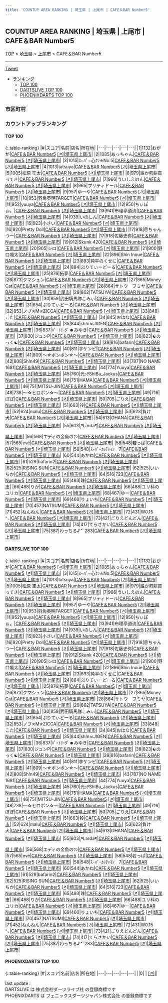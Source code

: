 ```yaml
---
title: 'COUNTUP AREA RANKING | 埼玉県 | 上尾市 | CAFE＆BAR Number5'
---
```

## COUNTUP AREA RANKING | 埼玉県 | 上尾市 | CAFE＆BAR Number5

[TOP](/darts/rank/) > [埼玉県](/darts/rank/埼玉県/) > [上尾市](/darts/rank/埼玉県/上尾市/) > CAFE＆BAR Number5

___

<a href="https://twitter.com/share?ref_src=twsrc%5Etfw" data-text="COUNTUP AREA RANKING | 埼玉県上尾市CAFE＆BAR Number5" class="twitter-share-button" data-hashtags="DARTSLIVE,PHOENIXDARTS,darts,ダーツ" data-show-count="false">Tweet</a>

* [ランキング](#カウントアップランキング)
    * [TOP 100](#top-100)
    * [DARTSLIVE TOP 100](#dartslive-top-100)
    * [PHOENIXDARTS TOP 100](#phoenixdarts-top-100)

### 市区町村

<ul>

</ul>

### カウントアップランキング

#### TOP 100



{:.table-ranking}
|#|スコア|名前|店名|所在地|
|---|---|---|---|---|
|1|1132|<span class="rank-name-dl">おがが</span>|<a href="/darts/rank/shops/0376d5a0e88baa7fb21333aee1bd51e4.html">CAFE＆BAR Number5</a> <a href="https://search.dartslive.com/jp/shop/0376d5a0e88baa7fb21333aee1bd51e4">[↗]</a>|<a href="/darts/rank/埼玉県/上尾市">埼玉県上尾市</a>|
|2|1085|<span class="rank-name-dl">あっちゃん</span>|<a href="/darts/rank/shops/0376d5a0e88baa7fb21333aee1bd51e4.html">CAFE＆BAR Number5</a> <a href="https://search.dartslive.com/jp/shop/0376d5a0e88baa7fb21333aee1bd51e4">[↗]</a>|<a href="/darts/rank/埼玉県/上尾市">埼玉県上尾市</a>|
|3|1015|<span class="rank-name-dl">ｽ~ﾊﾟ~心ｸﾝ✯No.5</span>|<a href="/darts/rank/shops/0376d5a0e88baa7fb21333aee1bd51e4.html">CAFE＆BAR Number5</a> <a href="https://search.dartslive.com/jp/shop/0376d5a0e88baa7fb21333aee1bd51e4">[↗]</a>|<a href="/darts/rank/埼玉県/上尾市">埼玉県上尾市</a>|
|4|1013|<span class="rank-name-dl">tatsuya</span>|<a href="/darts/rank/shops/0376d5a0e88baa7fb21333aee1bd51e4.html">CAFE＆BAR Number5</a> <a href="https://search.dartslive.com/jp/shop/0376d5a0e88baa7fb21333aee1bd51e4">[↗]</a>|<a href="/darts/rank/埼玉県/上尾市">埼玉県上尾市</a>|
|5|1005|<span class="rank-name-dl">松原 笙太</span>|<a href="/darts/rank/shops/0376d5a0e88baa7fb21333aee1bd51e4.html">CAFE＆BAR Number5</a> <a href="https://search.dartslive.com/jp/shop/0376d5a0e88baa7fb21333aee1bd51e4">[↗]</a>|<a href="/darts/rank/埼玉県/上尾市">埼玉県上尾市</a>|
|6|979|<span class="rank-name-dl">誰か煎餅買ってき</span>|<a href="/darts/rank/shops/0376d5a0e88baa7fb21333aee1bd51e4.html">CAFE＆BAR Number5</a> <a href="https://search.dartslive.com/jp/shop/0376d5a0e88baa7fb21333aee1bd51e4">[↗]</a>|<a href="/darts/rank/埼玉県/上尾市">埼玉県上尾市</a>|
|7|966|<span class="rank-name-dl">ういしえのん</span>|<a href="/darts/rank/shops/0376d5a0e88baa7fb21333aee1bd51e4.html">CAFE＆BAR Number5</a> <a href="https://search.dartslive.com/jp/shop/0376d5a0e88baa7fb21333aee1bd51e4">[↗]</a>|<a href="/darts/rank/埼玉県/上尾市">埼玉県上尾市</a>|
|8|965|<span class="rank-name-dl">プリティドール</span>|<a href="/darts/rank/shops/0376d5a0e88baa7fb21333aee1bd51e4.html">CAFE＆BAR Number5</a> <a href="https://search.dartslive.com/jp/shop/0376d5a0e88baa7fb21333aee1bd51e4">[↗]</a>|<a href="/darts/rank/埼玉県/上尾市">埼玉県上尾市</a>|
|9|957|<span class="rank-name-dl">ゆーや</span>|<a href="/darts/rank/shops/0376d5a0e88baa7fb21333aee1bd51e4.html">CAFE＆BAR Number5</a> <a href="https://search.dartslive.com/jp/shop/0376d5a0e88baa7fb21333aee1bd51e4">[↗]</a>|<a href="/darts/rank/埼玉県/上尾市">埼玉県上尾市</a>|
|10|953|<span class="rank-name-dl">羽角英明TARGET</span>|<a href="/darts/rank/shops/0376d5a0e88baa7fb21333aee1bd51e4.html">CAFE＆BAR Number5</a> <a href="https://search.dartslive.com/jp/shop/0376d5a0e88baa7fb21333aee1bd51e4">[↗]</a>|<a href="/darts/rank/埼玉県/上尾市">埼玉県上尾市</a>|
|11|952|<span class="rank-name-dl">yuuya</span>|<a href="/darts/rank/shops/0376d5a0e88baa7fb21333aee1bd51e4.html">CAFE＆BAR Number5</a> <a href="https://search.dartslive.com/jp/shop/0376d5a0e88baa7fb21333aee1bd51e4">[↗]</a>|<a href="/darts/rank/埼玉県/上尾市">埼玉県上尾市</a>|
|12|950|<span class="rank-name-dl">ちぃぼぉ。</span>|<a href="/darts/rank/shops/0376d5a0e88baa7fb21333aee1bd51e4.html">CAFE＆BAR Number5</a> <a href="https://search.dartslive.com/jp/shop/0376d5a0e88baa7fb21333aee1bd51e4">[↗]</a>|<a href="/darts/rank/埼玉県/上尾市">埼玉県上尾市</a>|
|13|941|<span class="rank-name-dl">布理亭道流</span>|<a href="/darts/rank/shops/0376d5a0e88baa7fb21333aee1bd51e4.html">CAFE＆BAR Number5</a> <a href="https://search.dartslive.com/jp/shop/0376d5a0e88baa7fb21333aee1bd51e4">[↗]</a>|<a href="/darts/rank/埼玉県/上尾市">埼玉県上尾市</a>|
|14|939|<span class="rank-name-dl">いのしん</span>|<a href="/darts/rank/shops/0376d5a0e88baa7fb21333aee1bd51e4.html">CAFE＆BAR Number5</a> <a href="https://search.dartslive.com/jp/shop/0376d5a0e88baa7fb21333aee1bd51e4">[↗]</a>|<a href="/darts/rank/埼玉県/上尾市">埼玉県上尾市</a>|
|15|923|<span class="rank-name-dl">小さい</span>|<a href="/darts/rank/shops/0376d5a0e88baa7fb21333aee1bd51e4.html">CAFE＆BAR Number5</a> <a href="https://search.dartslive.com/jp/shop/0376d5a0e88baa7fb21333aee1bd51e4">[↗]</a>|<a href="/darts/rank/埼玉県/上尾市">埼玉県上尾市</a>|
|16|920|<span class="rank-name-dl">Pretty Doll</span>|<a href="/darts/rank/shops/0376d5a0e88baa7fb21333aee1bd51e4.html">CAFE＆BAR Number5</a> <a href="https://search.dartslive.com/jp/shop/0376d5a0e88baa7fb21333aee1bd51e4">[↗]</a>|<a href="/darts/rank/埼玉県/上尾市">埼玉県上尾市</a>|
|17|918|<span class="rank-name-dl">@ちゃんつー</span>|<a href="/darts/rank/shops/0376d5a0e88baa7fb21333aee1bd51e4.html">CAFE＆BAR Number5</a> <a href="https://search.dartslive.com/jp/shop/0376d5a0e88baa7fb21333aee1bd51e4">[↗]</a>|<a href="/darts/rank/埼玉県/上尾市">埼玉県上尾市</a>|
|17|918|<span class="rank-name-dl">佐藤史弥</span>|<a href="/darts/rank/shops/0376d5a0e88baa7fb21333aee1bd51e4.html">CAFE＆BAR Number5</a> <a href="https://search.dartslive.com/jp/shop/0376d5a0e88baa7fb21333aee1bd51e4">[↗]</a>|<a href="/darts/rank/埼玉県/上尾市">埼玉県上尾市</a>|
|19|912|<span class="rank-name-dl">Skunk 420</span>|<a href="/darts/rank/shops/0376d5a0e88baa7fb21333aee1bd51e4.html">CAFE＆BAR Number5</a> <a href="https://search.dartslive.com/jp/shop/0376d5a0e88baa7fb21333aee1bd51e4">[↗]</a>|<a href="/darts/rank/埼玉県/上尾市">埼玉県上尾市</a>|
|20|905|<span class="rank-name-dl">シロ</span>|<a href="/darts/rank/shops/0376d5a0e88baa7fb21333aee1bd51e4.html">CAFE＆BAR Number5</a> <a href="https://search.dartslive.com/jp/shop/0376d5a0e88baa7fb21333aee1bd51e4">[↗]</a>|<a href="/darts/rank/埼玉県/上尾市">埼玉県上尾市</a>|
|21|900|<span class="rank-name-dl">野口颯太</span>|<a href="/darts/rank/shops/0376d5a0e88baa7fb21333aee1bd51e4.html">CAFE＆BAR Number5</a> <a href="https://search.dartslive.com/jp/shop/0376d5a0e88baa7fb21333aee1bd51e4">[↗]</a>|<a href="/darts/rank/埼玉県/上尾市">埼玉県上尾市</a>|
|22|896|<span class="rank-name-dl">Shin Inoue</span>|<a href="/darts/rank/shops/0376d5a0e88baa7fb21333aee1bd51e4.html">CAFE＆BAR Number5</a> <a href="https://search.dartslive.com/jp/shop/0376d5a0e88baa7fb21333aee1bd51e4">[↗]</a>|<a href="/darts/rank/埼玉県/上尾市">埼玉県上尾市</a>|
|23|893|<span class="rank-name-dl">純平のくせに</span>|<a href="/darts/rank/shops/0376d5a0e88baa7fb21333aee1bd51e4.html">CAFE＆BAR Number5</a> <a href="https://search.dartslive.com/jp/shop/0376d5a0e88baa7fb21333aee1bd51e4">[↗]</a>|<a href="/darts/rank/埼玉県/上尾市">埼玉県上尾市</a>|
|24|884|<span class="rank-name-dl">ぷりてぃーどーる</span>|<a href="/darts/rank/shops/0376d5a0e88baa7fb21333aee1bd51e4.html">CAFE＆BAR Number5</a> <a href="https://search.dartslive.com/jp/shop/0376d5a0e88baa7fb21333aee1bd51e4">[↗]</a>|<a href="/darts/rank/埼玉県/上尾市">埼玉県上尾市</a>|
|25|876|<span class="rank-name-dl">拓夢</span>|<a href="/darts/rank/shops/0376d5a0e88baa7fb21333aee1bd51e4.html">CAFE＆BAR Number5</a> <a href="https://search.dartslive.com/jp/shop/0376d5a0e88baa7fb21333aee1bd51e4">[↗]</a>|<a href="/darts/rank/埼玉県/上尾市">埼玉県上尾市</a>|
|26|873|<span class="rank-name-dl">クマシュン</span>|<a href="/darts/rank/shops/0376d5a0e88baa7fb21333aee1bd51e4.html">CAFE＆BAR Number5</a> <a href="https://search.dartslive.com/jp/shop/0376d5a0e88baa7fb21333aee1bd51e4">[↗]</a>|<a href="/darts/rank/埼玉県/上尾市">埼玉県上尾市</a>|
|27|865|<span class="rank-name-dl">Money Cat</span>|<a href="/darts/rank/shops/0376d5a0e88baa7fb21333aee1bd51e4.html">CAFE＆BAR Number5</a> <a href="https://search.dartslive.com/jp/shop/0376d5a0e88baa7fb21333aee1bd51e4">[↗]</a>|<a href="/darts/rank/埼玉県/上尾市">埼玉県上尾市</a>|
|28|864|<span class="rank-name-dl">サトウ　フミヤ</span>|<a href="/darts/rank/shops/0376d5a0e88baa7fb21333aee1bd51e4.html">CAFE＆BAR Number5</a> <a href="https://search.dartslive.com/jp/shop/0376d5a0e88baa7fb21333aee1bd51e4">[↗]</a>|<a href="/darts/rank/埼玉県/上尾市">埼玉県上尾市</a>|
|29|862|<span class="rank-name-dl">TATSUYA</span>|<a href="/darts/rank/shops/0376d5a0e88baa7fb21333aee1bd51e4.html">CAFE＆BAR Number5</a> <a href="https://search.dartslive.com/jp/shop/0376d5a0e88baa7fb21333aee1bd51e4">[↗]</a>|<a href="/darts/rank/埼玉県/上尾市">埼玉県上尾市</a>|
|30|859|<span class="rank-name-dl">武田騎馬隊こみぃ</span>|<a href="/darts/rank/shops/0376d5a0e88baa7fb21333aee1bd51e4.html">CAFE＆BAR Number5</a> <a href="https://search.dartslive.com/jp/shop/0376d5a0e88baa7fb21333aee1bd51e4">[↗]</a>|<a href="/darts/rank/埼玉県/上尾市">埼玉県上尾市</a>|
|31|854|<span class="rank-name-dl">ぷりてぃどーる</span>|<a href="/darts/rank/shops/0376d5a0e88baa7fb21333aee1bd51e4.html">CAFE＆BAR Number5</a> <a href="https://search.dartslive.com/jp/shop/0376d5a0e88baa7fb21333aee1bd51e4">[↗]</a>|<a href="/darts/rank/埼玉県/上尾市">埼玉県上尾市</a>|
|32|853|<span class="rank-name-dl">ノブ✯M✯ZICCA</span>|<a href="/darts/rank/shops/0376d5a0e88baa7fb21333aee1bd51e4.html">CAFE＆BAR Number5</a> <a href="https://search.dartslive.com/jp/shop/0376d5a0e88baa7fb21333aee1bd51e4">[↗]</a>|<a href="/darts/rank/埼玉県/上尾市">埼玉県上尾市</a>|
|33|848|<span class="rank-name-dl">こた</span>|<a href="/darts/rank/shops/0376d5a0e88baa7fb21333aee1bd51e4.html">CAFE＆BAR Number5</a> <a href="https://search.dartslive.com/jp/shop/0376d5a0e88baa7fb21333aee1bd51e4">[↗]</a>|<a href="/darts/rank/埼玉県/上尾市">埼玉県上尾市</a>|
|34|845|<span class="rank-name-dl">おはな</span>|<a href="/darts/rank/shops/0376d5a0e88baa7fb21333aee1bd51e4.html">CAFE＆BAR Number5</a> <a href="https://search.dartslive.com/jp/shop/0376d5a0e88baa7fb21333aee1bd51e4">[↗]</a>|<a href="/darts/rank/埼玉県/上尾市">埼玉県上尾市</a>|
|35|844|<span class="rank-name-dl">sh!n☠JIGEN</span>|<a href="/darts/rank/shops/0376d5a0e88baa7fb21333aee1bd51e4.html">CAFE＆BAR Number5</a> <a href="https://search.dartslive.com/jp/shop/0376d5a0e88baa7fb21333aee1bd51e4">[↗]</a>|<a href="/darts/rank/埼玉県/上尾市">埼玉県上尾市</a>|
|36|837|<span class="rank-name-dl">ﾊﾟｰﾄﾘｰﾀﾞ☻みゆき</span>|<a href="/darts/rank/shops/0376d5a0e88baa7fb21333aee1bd51e4.html">CAFE＆BAR Number5</a> <a href="https://search.dartslive.com/jp/shop/0376d5a0e88baa7fb21333aee1bd51e4">[↗]</a>|<a href="/darts/rank/埼玉県/上尾市">埼玉県上尾市</a>|
|37|830|<span class="rank-name-dl">ジュンP</span>|<a href="/darts/rank/shops/0376d5a0e88baa7fb21333aee1bd51e4.html">CAFE＆BAR Number5</a> <a href="https://search.dartslive.com/jp/shop/0376d5a0e88baa7fb21333aee1bd51e4">[↗]</a>|<a href="/darts/rank/埼玉県/上尾市">埼玉県上尾市</a>|
|38|823|<span class="rank-name-dl">☯️のっく☯️</span>|<a href="/darts/rank/shops/0376d5a0e88baa7fb21333aee1bd51e4.html">CAFE＆BAR Number5</a> <a href="https://search.dartslive.com/jp/shop/0376d5a0e88baa7fb21333aee1bd51e4">[↗]</a>|<a href="/darts/rank/埼玉県/上尾市">埼玉県上尾市</a>|
|39|816|<span class="rank-name-dl">bafarin</span>|<a href="/darts/rank/shops/0376d5a0e88baa7fb21333aee1bd51e4.html">CAFE＆BAR Number5</a> <a href="https://search.dartslive.com/jp/shop/0376d5a0e88baa7fb21333aee1bd51e4">[↗]</a>|<a href="/darts/rank/埼玉県/上尾市">埼玉県上尾市</a>|
|40|811|<span class="rank-name-dl">芋ケンピ</span>|<a href="/darts/rank/shops/0376d5a0e88baa7fb21333aee1bd51e4.html">CAFE＆BAR Number5</a> <a href="https://search.dartslive.com/jp/shop/0376d5a0e88baa7fb21333aee1bd51e4">[↗]</a>|<a href="/darts/rank/埼玉県/上尾市">埼玉県上尾市</a>|
|41|809|<span class="rank-name-dl">〜☆ポンポン☆〜</span>|<a href="/darts/rank/shops/0376d5a0e88baa7fb21333aee1bd51e4.html">CAFE＆BAR Number5</a> <a href="https://search.dartslive.com/jp/shop/0376d5a0e88baa7fb21333aee1bd51e4">[↗]</a>|<a href="/darts/rank/埼玉県/上尾市">埼玉県上尾市</a>|
|42|808|<span class="rank-name-dl">Sh!n49</span>|<a href="/darts/rank/shops/0376d5a0e88baa7fb21333aee1bd51e4.html">CAFE＆BAR Number5</a> <a href="https://search.dartslive.com/jp/shop/0376d5a0e88baa7fb21333aee1bd51e4">[↗]</a>|<a href="/darts/rank/埼玉県/上尾市">埼玉県上尾市</a>|
|43|787|<span class="rank-name-dl">NO NAME 1681</span>|<a href="/darts/rank/shops/0376d5a0e88baa7fb21333aee1bd51e4.html">CAFE＆BAR Number5</a> <a href="https://search.dartslive.com/jp/shop/0376d5a0e88baa7fb21333aee1bd51e4">[↗]</a>|<a href="/darts/rank/埼玉県/上尾市">埼玉県上尾市</a>|
|44|774|<span class="rank-name-dl">Yuuya</span>|<a href="/darts/rank/shops/0376d5a0e88baa7fb21333aee1bd51e4.html">CAFE＆BAR Number5</a> <a href="https://search.dartslive.com/jp/shop/0376d5a0e88baa7fb21333aee1bd51e4">[↗]</a>|<a href="/darts/rank/埼玉県/上尾市">埼玉県上尾市</a>|
|45|760|<span class="rank-name-dl">光ｯﾁShIBu_Jackus</span>|<a href="/darts/rank/shops/0376d5a0e88baa7fb21333aee1bd51e4.html">CAFE＆BAR Number5</a> <a href="https://search.dartslive.com/jp/shop/0376d5a0e88baa7fb21333aee1bd51e4">[↗]</a>|<a href="/darts/rank/埼玉県/上尾市">埼玉県上尾市</a>|
|46|751|<span class="rank-name-dl">HAMA</span>|<a href="/darts/rank/shops/0376d5a0e88baa7fb21333aee1bd51e4.html">CAFE＆BAR Number5</a> <a href="https://search.dartslive.com/jp/shop/0376d5a0e88baa7fb21333aee1bd51e4">[↗]</a>|<a href="/darts/rank/埼玉県/上尾市">埼玉県上尾市</a>|
|46|751|<span class="rank-name-dl">MITSU-JIN</span>|<a href="/darts/rank/shops/0376d5a0e88baa7fb21333aee1bd51e4.html">CAFE＆BAR Number5</a> <a href="https://search.dartslive.com/jp/shop/0376d5a0e88baa7fb21333aee1bd51e4">[↗]</a>|<a href="/darts/rank/埼玉県/上尾市">埼玉県上尾市</a>|
|48|738|<span class="rank-name-dl">〜☆ヒロポン☆〜</span>|<a href="/darts/rank/shops/0376d5a0e88baa7fb21333aee1bd51e4.html">CAFE＆BAR Number5</a> <a href="https://search.dartslive.com/jp/shop/0376d5a0e88baa7fb21333aee1bd51e4">[↗]</a>|<a href="/darts/rank/埼玉県/上尾市">埼玉県上尾市</a>|
|49|716|<span class="rank-name-dl">ぽぽ</span>|<a href="/darts/rank/shops/0376d5a0e88baa7fb21333aee1bd51e4.html">CAFE＆BAR Number5</a> <a href="https://search.dartslive.com/jp/shop/0376d5a0e88baa7fb21333aee1bd51e4">[↗]</a>|<a href="/darts/rank/埼玉県/上尾市">埼玉県上尾市</a>|
|50|705|<span class="rank-name-dl">ごりえ</span>|<a href="/darts/rank/shops/0376d5a0e88baa7fb21333aee1bd51e4.html">CAFE＆BAR Number5</a> <a href="https://search.dartslive.com/jp/shop/0376d5a0e88baa7fb21333aee1bd51e4">[↗]</a>|<a href="/darts/rank/埼玉県/上尾市">埼玉県上尾市</a>|
|51|663|<span class="rank-name-dl">铃</span>|<a href="/darts/rank/shops/0376d5a0e88baa7fb21333aee1bd51e4.html">CAFE＆BAR Number5</a> <a href="https://search.dartslive.com/jp/shop/0376d5a0e88baa7fb21333aee1bd51e4">[↗]</a>|<a href="/darts/rank/埼玉県/上尾市">埼玉県上尾市</a>|
|52|624|<span class="rank-name-dl">malu</span>|<a href="/darts/rank/shops/0376d5a0e88baa7fb21333aee1bd51e4.html">CAFE＆BAR Number5</a> <a href="https://search.dartslive.com/jp/shop/0376d5a0e88baa7fb21333aee1bd51e4">[↗]</a>|<a href="/darts/rank/埼玉県/上尾市">埼玉県上尾市</a>|
|53|623|<span class="rank-name-dl">負け犬</span>|<a href="/darts/rank/shops/0376d5a0e88baa7fb21333aee1bd51e4.html">CAFE＆BAR Number5</a> <a href="https://search.dartslive.com/jp/shop/0376d5a0e88baa7fb21333aee1bd51e4">[↗]</a>|<a href="/darts/rank/埼玉県/上尾市">埼玉県上尾市</a>|
|54|613|<span class="rank-name-dl">OHANA</span>|<a href="/darts/rank/shops/0376d5a0e88baa7fb21333aee1bd51e4.html">CAFE＆BAR Number5</a> <a href="https://search.dartslive.com/jp/shop/0376d5a0e88baa7fb21333aee1bd51e4">[↗]</a>|<a href="/darts/rank/埼玉県/上尾市">埼玉県上尾市</a>|
|55|603|<span class="rank-name-dl">ཌLardaད﻿</span>|<a href="/darts/rank/shops/0376d5a0e88baa7fb21333aee1bd51e4.html">CAFE＆BAR Number5</a> <a href="https://search.dartslive.com/jp/shop/0376d5a0e88baa7fb21333aee1bd51e4">[↗]</a>|<a href="/darts/rank/埼玉県/上尾市">埼玉県上尾市</a>|
|56|568|<span class="rank-name-dl">エディの金魚のﾌﾝ</span>|<a href="/darts/rank/shops/0376d5a0e88baa7fb21333aee1bd51e4.html">CAFE＆BAR Number5</a> <a href="https://search.dartslive.com/jp/shop/0376d5a0e88baa7fb21333aee1bd51e4">[↗]</a>|<a href="/darts/rank/埼玉県/上尾市">埼玉県上尾市</a>|
|57|565|<span class="rank-name-dl">evé</span>|<a href="/darts/rank/shops/0376d5a0e88baa7fb21333aee1bd51e4.html">CAFE＆BAR Number5</a> <a href="https://search.dartslive.com/jp/shop/0376d5a0e88baa7fb21333aee1bd51e4">[↗]</a>|<a href="/darts/rank/埼玉県/上尾市">埼玉県上尾市</a>|
|58|548|<span class="rank-name-dl">若っぱ</span>|<a href="/darts/rank/shops/0376d5a0e88baa7fb21333aee1bd51e4.html">CAFE＆BAR Number5</a> <a href="https://search.dartslive.com/jp/shop/0376d5a0e88baa7fb21333aee1bd51e4">[↗]</a>|<a href="/darts/rank/埼玉県/上尾市">埼玉県上尾市</a>|
|58|548|<span class="rank-name-dl">ｽｰﾊﾟｰｶｯﾁｬﾏﾝ　7</span>|<a href="/darts/rank/shops/0376d5a0e88baa7fb21333aee1bd51e4.html">CAFE＆BAR Number5</a> <a href="https://search.dartslive.com/jp/shop/0376d5a0e88baa7fb21333aee1bd51e4">[↗]</a>|<a href="/darts/rank/埼玉県/上尾市">埼玉県上尾市</a>|
|60|544|<span class="rank-name-dl">あかね</span>|<a href="/darts/rank/shops/0376d5a0e88baa7fb21333aee1bd51e4.html">CAFE＆BAR Number5</a> <a href="https://search.dartslive.com/jp/shop/0376d5a0e88baa7fb21333aee1bd51e4">[↗]</a>|<a href="/darts/rank/埼玉県/上尾市">埼玉県上尾市</a>|
|61|529|<span class="rank-name-dl">bafarin2</span>|<a href="/darts/rank/shops/0376d5a0e88baa7fb21333aee1bd51e4.html">CAFE＆BAR Number5</a> <a href="https://search.dartslive.com/jp/shop/0376d5a0e88baa7fb21333aee1bd51e4">[↗]</a>|<a href="/darts/rank/埼玉県/上尾市">埼玉県上尾市</a>|
|62|525|<span class="rank-name-dl">RISING SUN</span>|<a href="/darts/rank/shops/0376d5a0e88baa7fb21333aee1bd51e4.html">CAFE＆BAR Number5</a> <a href="https://search.dartslive.com/jp/shop/0376d5a0e88baa7fb21333aee1bd51e4">[↗]</a>|<a href="/darts/rank/埼玉県/上尾市">埼玉県上尾市</a>|
|62|525|<span class="rank-name-dl">いいちか</span>|<a href="/darts/rank/shops/0376d5a0e88baa7fb21333aee1bd51e4.html">CAFE＆BAR Number5</a> <a href="https://search.dartslive.com/jp/shop/0376d5a0e88baa7fb21333aee1bd51e4">[↗]</a>|<a href="/darts/rank/埼玉県/上尾市">埼玉県上尾市</a>|
|64|516|<span class="rank-name-dl">723</span>|<a href="/darts/rank/shops/0376d5a0e88baa7fb21333aee1bd51e4.html">CAFE＆BAR Number5</a> <a href="https://search.dartslive.com/jp/shop/0376d5a0e88baa7fb21333aee1bd51e4">[↗]</a>|<a href="/darts/rank/埼玉県/上尾市">埼玉県上尾市</a>|
|65|493|<span class="rank-name-dl">珠</span>|<a href="/darts/rank/shops/0376d5a0e88baa7fb21333aee1bd51e4.html">CAFE＆BAR Number5</a> <a href="https://search.dartslive.com/jp/shop/0376d5a0e88baa7fb21333aee1bd51e4">[↗]</a>|<a href="/darts/rank/埼玉県/上尾市">埼玉県上尾市</a>|
|66|488|<span class="rank-name-dl">りか</span>|<a href="/darts/rank/shops/0376d5a0e88baa7fb21333aee1bd51e4.html">CAFE＆BAR Number5</a> <a href="https://search.dartslive.com/jp/shop/0376d5a0e88baa7fb21333aee1bd51e4">[↗]</a>|<a href="/darts/rank/埼玉県/上尾市">埼玉県上尾市</a>|
|66|488|<span class="rank-name-dl">ユリ科のユリカ</span>|<a href="/darts/rank/shops/0376d5a0e88baa7fb21333aee1bd51e4.html">CAFE＆BAR Number5</a> <a href="https://search.dartslive.com/jp/shop/0376d5a0e88baa7fb21333aee1bd51e4">[↗]</a>|<a href="/darts/rank/埼玉県/上尾市">埼玉県上尾市</a>|
|68|467|<span class="rank-name-dl">ゆー</span>|<a href="/darts/rank/shops/0376d5a0e88baa7fb21333aee1bd51e4.html">CAFE＆BAR Number5</a> <a href="https://search.dartslive.com/jp/shop/0376d5a0e88baa7fb21333aee1bd51e4">[↗]</a>|<a href="/darts/rank/埼玉県/上尾市">埼玉県上尾市</a>|
|69|460|<span class="rank-name-dl">りょいち</span>|<a href="/darts/rank/shops/0376d5a0e88baa7fb21333aee1bd51e4.html">CAFE＆BAR Number5</a> <a href="https://search.dartslive.com/jp/shop/0376d5a0e88baa7fb21333aee1bd51e4">[↗]</a>|<a href="/darts/rank/埼玉県/上尾市">埼玉県上尾市</a>|
|70|457|<span class="rank-name-dl">NATSUMI</span>|<a href="/darts/rank/shops/0376d5a0e88baa7fb21333aee1bd51e4.html">CAFE＆BAR Number5</a> <a href="https://search.dartslive.com/jp/shop/0376d5a0e88baa7fb21333aee1bd51e4">[↗]</a>|<a href="/darts/rank/埼玉県/上尾市">埼玉県上尾市</a>|
|71|452|<span class="rank-name-dl">ねんねん</span>|<a href="/darts/rank/shops/0376d5a0e88baa7fb21333aee1bd51e4.html">CAFE＆BAR Number5</a> <a href="https://search.dartslive.com/jp/shop/0376d5a0e88baa7fb21333aee1bd51e4">[↗]</a>|<a href="/darts/rank/埼玉県/上尾市">埼玉県上尾市</a>|
|72|431|<span class="rank-name-dl">W0.15㌧</span>|<a href="/darts/rank/shops/0376d5a0e88baa7fb21333aee1bd51e4.html">CAFE＆BAR Number5</a> <a href="https://search.dartslive.com/jp/shop/0376d5a0e88baa7fb21333aee1bd51e4">[↗]</a>|<a href="/darts/rank/埼玉県/上尾市">埼玉県上尾市</a>|
|73|421|<span class="rank-name-dl">ごりえどんどん</span>|<a href="/darts/rank/shops/0376d5a0e88baa7fb21333aee1bd51e4.html">CAFE＆BAR Number5</a> <a href="https://search.dartslive.com/jp/shop/0376d5a0e88baa7fb21333aee1bd51e4">[↗]</a>|<a href="/darts/rank/埼玉県/上尾市">埼玉県上尾市</a>|
|74|417|<span class="rank-name-dl">てらさかい</span>|<a href="/darts/rank/shops/0376d5a0e88baa7fb21333aee1bd51e4.html">CAFE＆BAR Number5</a> <a href="https://search.dartslive.com/jp/shop/0376d5a0e88baa7fb21333aee1bd51e4">[↗]</a>|<a href="/darts/rank/埼玉県/上尾市">埼玉県上尾市</a>|
|75|387|<span class="rank-name-dl">わっちる♪*ﾟ283</span>|<a href="/darts/rank/shops/0376d5a0e88baa7fb21333aee1bd51e4.html">CAFE＆BAR Number5</a> <a href="https://search.dartslive.com/jp/shop/0376d5a0e88baa7fb21333aee1bd51e4">[↗]</a>|<a href="/darts/rank/埼玉県/上尾市">埼玉県上尾市</a>|


#### DARTSLIVE TOP 100



{:.table-ranking}
|#|スコア|名前|店名|所在地|
|---|---|---|---|---|
|1|1132|<span class="rank-name-dl">おがが</span>|<a href="/darts/rank/shops/0376d5a0e88baa7fb21333aee1bd51e4.html">CAFE＆BAR Number5</a> <a href="https://search.dartslive.com/jp/shop/0376d5a0e88baa7fb21333aee1bd51e4">[↗]</a>|<a href="/darts/rank/埼玉県/上尾市">埼玉県上尾市</a>|
|2|1085|<span class="rank-name-dl">あっちゃん</span>|<a href="/darts/rank/shops/0376d5a0e88baa7fb21333aee1bd51e4.html">CAFE＆BAR Number5</a> <a href="https://search.dartslive.com/jp/shop/0376d5a0e88baa7fb21333aee1bd51e4">[↗]</a>|<a href="/darts/rank/埼玉県/上尾市">埼玉県上尾市</a>|
|3|1015|<span class="rank-name-dl">ｽ~ﾊﾟ~心ｸﾝ✯No.5</span>|<a href="/darts/rank/shops/0376d5a0e88baa7fb21333aee1bd51e4.html">CAFE＆BAR Number5</a> <a href="https://search.dartslive.com/jp/shop/0376d5a0e88baa7fb21333aee1bd51e4">[↗]</a>|<a href="/darts/rank/埼玉県/上尾市">埼玉県上尾市</a>|
|4|1013|<span class="rank-name-dl">tatsuya</span>|<a href="/darts/rank/shops/0376d5a0e88baa7fb21333aee1bd51e4.html">CAFE＆BAR Number5</a> <a href="https://search.dartslive.com/jp/shop/0376d5a0e88baa7fb21333aee1bd51e4">[↗]</a>|<a href="/darts/rank/埼玉県/上尾市">埼玉県上尾市</a>|
|5|1005|<span class="rank-name-dl">松原 笙太</span>|<a href="/darts/rank/shops/0376d5a0e88baa7fb21333aee1bd51e4.html">CAFE＆BAR Number5</a> <a href="https://search.dartslive.com/jp/shop/0376d5a0e88baa7fb21333aee1bd51e4">[↗]</a>|<a href="/darts/rank/埼玉県/上尾市">埼玉県上尾市</a>|
|6|979|<span class="rank-name-dl">誰か煎餅買ってき</span>|<a href="/darts/rank/shops/0376d5a0e88baa7fb21333aee1bd51e4.html">CAFE＆BAR Number5</a> <a href="https://search.dartslive.com/jp/shop/0376d5a0e88baa7fb21333aee1bd51e4">[↗]</a>|<a href="/darts/rank/埼玉県/上尾市">埼玉県上尾市</a>|
|7|966|<span class="rank-name-dl">ういしえのん</span>|<a href="/darts/rank/shops/0376d5a0e88baa7fb21333aee1bd51e4.html">CAFE＆BAR Number5</a> <a href="https://search.dartslive.com/jp/shop/0376d5a0e88baa7fb21333aee1bd51e4">[↗]</a>|<a href="/darts/rank/埼玉県/上尾市">埼玉県上尾市</a>|
|8|965|<span class="rank-name-dl">プリティドール</span>|<a href="/darts/rank/shops/0376d5a0e88baa7fb21333aee1bd51e4.html">CAFE＆BAR Number5</a> <a href="https://search.dartslive.com/jp/shop/0376d5a0e88baa7fb21333aee1bd51e4">[↗]</a>|<a href="/darts/rank/埼玉県/上尾市">埼玉県上尾市</a>|
|9|957|<span class="rank-name-dl">ゆーや</span>|<a href="/darts/rank/shops/0376d5a0e88baa7fb21333aee1bd51e4.html">CAFE＆BAR Number5</a> <a href="https://search.dartslive.com/jp/shop/0376d5a0e88baa7fb21333aee1bd51e4">[↗]</a>|<a href="/darts/rank/埼玉県/上尾市">埼玉県上尾市</a>|
|10|953|<span class="rank-name-dl">羽角英明TARGET</span>|<a href="/darts/rank/shops/0376d5a0e88baa7fb21333aee1bd51e4.html">CAFE＆BAR Number5</a> <a href="https://search.dartslive.com/jp/shop/0376d5a0e88baa7fb21333aee1bd51e4">[↗]</a>|<a href="/darts/rank/埼玉県/上尾市">埼玉県上尾市</a>|
|11|952|<span class="rank-name-dl">yuuya</span>|<a href="/darts/rank/shops/0376d5a0e88baa7fb21333aee1bd51e4.html">CAFE＆BAR Number5</a> <a href="https://search.dartslive.com/jp/shop/0376d5a0e88baa7fb21333aee1bd51e4">[↗]</a>|<a href="/darts/rank/埼玉県/上尾市">埼玉県上尾市</a>|
|12|950|<span class="rank-name-dl">ちぃぼぉ。</span>|<a href="/darts/rank/shops/0376d5a0e88baa7fb21333aee1bd51e4.html">CAFE＆BAR Number5</a> <a href="https://search.dartslive.com/jp/shop/0376d5a0e88baa7fb21333aee1bd51e4">[↗]</a>|<a href="/darts/rank/埼玉県/上尾市">埼玉県上尾市</a>|
|13|941|<span class="rank-name-dl">布理亭道流</span>|<a href="/darts/rank/shops/0376d5a0e88baa7fb21333aee1bd51e4.html">CAFE＆BAR Number5</a> <a href="https://search.dartslive.com/jp/shop/0376d5a0e88baa7fb21333aee1bd51e4">[↗]</a>|<a href="/darts/rank/埼玉県/上尾市">埼玉県上尾市</a>|
|14|939|<span class="rank-name-dl">いのしん</span>|<a href="/darts/rank/shops/0376d5a0e88baa7fb21333aee1bd51e4.html">CAFE＆BAR Number5</a> <a href="https://search.dartslive.com/jp/shop/0376d5a0e88baa7fb21333aee1bd51e4">[↗]</a>|<a href="/darts/rank/埼玉県/上尾市">埼玉県上尾市</a>|
|15|923|<span class="rank-name-dl">小さい</span>|<a href="/darts/rank/shops/0376d5a0e88baa7fb21333aee1bd51e4.html">CAFE＆BAR Number5</a> <a href="https://search.dartslive.com/jp/shop/0376d5a0e88baa7fb21333aee1bd51e4">[↗]</a>|<a href="/darts/rank/埼玉県/上尾市">埼玉県上尾市</a>|
|16|920|<span class="rank-name-dl">Pretty Doll</span>|<a href="/darts/rank/shops/0376d5a0e88baa7fb21333aee1bd51e4.html">CAFE＆BAR Number5</a> <a href="https://search.dartslive.com/jp/shop/0376d5a0e88baa7fb21333aee1bd51e4">[↗]</a>|<a href="/darts/rank/埼玉県/上尾市">埼玉県上尾市</a>|
|17|918|<span class="rank-name-dl">@ちゃんつー</span>|<a href="/darts/rank/shops/0376d5a0e88baa7fb21333aee1bd51e4.html">CAFE＆BAR Number5</a> <a href="https://search.dartslive.com/jp/shop/0376d5a0e88baa7fb21333aee1bd51e4">[↗]</a>|<a href="/darts/rank/埼玉県/上尾市">埼玉県上尾市</a>|
|17|918|<span class="rank-name-dl">佐藤史弥</span>|<a href="/darts/rank/shops/0376d5a0e88baa7fb21333aee1bd51e4.html">CAFE＆BAR Number5</a> <a href="https://search.dartslive.com/jp/shop/0376d5a0e88baa7fb21333aee1bd51e4">[↗]</a>|<a href="/darts/rank/埼玉県/上尾市">埼玉県上尾市</a>|
|19|912|<span class="rank-name-dl">Skunk 420</span>|<a href="/darts/rank/shops/0376d5a0e88baa7fb21333aee1bd51e4.html">CAFE＆BAR Number5</a> <a href="https://search.dartslive.com/jp/shop/0376d5a0e88baa7fb21333aee1bd51e4">[↗]</a>|<a href="/darts/rank/埼玉県/上尾市">埼玉県上尾市</a>|
|20|905|<span class="rank-name-dl">シロ</span>|<a href="/darts/rank/shops/0376d5a0e88baa7fb21333aee1bd51e4.html">CAFE＆BAR Number5</a> <a href="https://search.dartslive.com/jp/shop/0376d5a0e88baa7fb21333aee1bd51e4">[↗]</a>|<a href="/darts/rank/埼玉県/上尾市">埼玉県上尾市</a>|
|21|900|<span class="rank-name-dl">野口颯太</span>|<a href="/darts/rank/shops/0376d5a0e88baa7fb21333aee1bd51e4.html">CAFE＆BAR Number5</a> <a href="https://search.dartslive.com/jp/shop/0376d5a0e88baa7fb21333aee1bd51e4">[↗]</a>|<a href="/darts/rank/埼玉県/上尾市">埼玉県上尾市</a>|
|22|896|<span class="rank-name-dl">Shin Inoue</span>|<a href="/darts/rank/shops/0376d5a0e88baa7fb21333aee1bd51e4.html">CAFE＆BAR Number5</a> <a href="https://search.dartslive.com/jp/shop/0376d5a0e88baa7fb21333aee1bd51e4">[↗]</a>|<a href="/darts/rank/埼玉県/上尾市">埼玉県上尾市</a>|
|23|893|<span class="rank-name-dl">純平のくせに</span>|<a href="/darts/rank/shops/0376d5a0e88baa7fb21333aee1bd51e4.html">CAFE＆BAR Number5</a> <a href="https://search.dartslive.com/jp/shop/0376d5a0e88baa7fb21333aee1bd51e4">[↗]</a>|<a href="/darts/rank/埼玉県/上尾市">埼玉県上尾市</a>|
|24|884|<span class="rank-name-dl">ぷりてぃーどーる</span>|<a href="/darts/rank/shops/0376d5a0e88baa7fb21333aee1bd51e4.html">CAFE＆BAR Number5</a> <a href="https://search.dartslive.com/jp/shop/0376d5a0e88baa7fb21333aee1bd51e4">[↗]</a>|<a href="/darts/rank/埼玉県/上尾市">埼玉県上尾市</a>|
|25|876|<span class="rank-name-dl">拓夢</span>|<a href="/darts/rank/shops/0376d5a0e88baa7fb21333aee1bd51e4.html">CAFE＆BAR Number5</a> <a href="https://search.dartslive.com/jp/shop/0376d5a0e88baa7fb21333aee1bd51e4">[↗]</a>|<a href="/darts/rank/埼玉県/上尾市">埼玉県上尾市</a>|
|26|873|<span class="rank-name-dl">クマシュン</span>|<a href="/darts/rank/shops/0376d5a0e88baa7fb21333aee1bd51e4.html">CAFE＆BAR Number5</a> <a href="https://search.dartslive.com/jp/shop/0376d5a0e88baa7fb21333aee1bd51e4">[↗]</a>|<a href="/darts/rank/埼玉県/上尾市">埼玉県上尾市</a>|
|27|865|<span class="rank-name-dl">Money Cat</span>|<a href="/darts/rank/shops/0376d5a0e88baa7fb21333aee1bd51e4.html">CAFE＆BAR Number5</a> <a href="https://search.dartslive.com/jp/shop/0376d5a0e88baa7fb21333aee1bd51e4">[↗]</a>|<a href="/darts/rank/埼玉県/上尾市">埼玉県上尾市</a>|
|28|864|<span class="rank-name-dl">サトウ　フミヤ</span>|<a href="/darts/rank/shops/0376d5a0e88baa7fb21333aee1bd51e4.html">CAFE＆BAR Number5</a> <a href="https://search.dartslive.com/jp/shop/0376d5a0e88baa7fb21333aee1bd51e4">[↗]</a>|<a href="/darts/rank/埼玉県/上尾市">埼玉県上尾市</a>|
|29|862|<span class="rank-name-dl">TATSUYA</span>|<a href="/darts/rank/shops/0376d5a0e88baa7fb21333aee1bd51e4.html">CAFE＆BAR Number5</a> <a href="https://search.dartslive.com/jp/shop/0376d5a0e88baa7fb21333aee1bd51e4">[↗]</a>|<a href="/darts/rank/埼玉県/上尾市">埼玉県上尾市</a>|
|30|859|<span class="rank-name-dl">武田騎馬隊こみぃ</span>|<a href="/darts/rank/shops/0376d5a0e88baa7fb21333aee1bd51e4.html">CAFE＆BAR Number5</a> <a href="https://search.dartslive.com/jp/shop/0376d5a0e88baa7fb21333aee1bd51e4">[↗]</a>|<a href="/darts/rank/埼玉県/上尾市">埼玉県上尾市</a>|
|31|854|<span class="rank-name-dl">ぷりてぃどーる</span>|<a href="/darts/rank/shops/0376d5a0e88baa7fb21333aee1bd51e4.html">CAFE＆BAR Number5</a> <a href="https://search.dartslive.com/jp/shop/0376d5a0e88baa7fb21333aee1bd51e4">[↗]</a>|<a href="/darts/rank/埼玉県/上尾市">埼玉県上尾市</a>|
|32|853|<span class="rank-name-dl">ノブ✯M✯ZICCA</span>|<a href="/darts/rank/shops/0376d5a0e88baa7fb21333aee1bd51e4.html">CAFE＆BAR Number5</a> <a href="https://search.dartslive.com/jp/shop/0376d5a0e88baa7fb21333aee1bd51e4">[↗]</a>|<a href="/darts/rank/埼玉県/上尾市">埼玉県上尾市</a>|
|33|848|<span class="rank-name-dl">こた</span>|<a href="/darts/rank/shops/0376d5a0e88baa7fb21333aee1bd51e4.html">CAFE＆BAR Number5</a> <a href="https://search.dartslive.com/jp/shop/0376d5a0e88baa7fb21333aee1bd51e4">[↗]</a>|<a href="/darts/rank/埼玉県/上尾市">埼玉県上尾市</a>|
|34|845|<span class="rank-name-dl">おはな</span>|<a href="/darts/rank/shops/0376d5a0e88baa7fb21333aee1bd51e4.html">CAFE＆BAR Number5</a> <a href="https://search.dartslive.com/jp/shop/0376d5a0e88baa7fb21333aee1bd51e4">[↗]</a>|<a href="/darts/rank/埼玉県/上尾市">埼玉県上尾市</a>|
|35|844|<span class="rank-name-dl">sh!n☠JIGEN</span>|<a href="/darts/rank/shops/0376d5a0e88baa7fb21333aee1bd51e4.html">CAFE＆BAR Number5</a> <a href="https://search.dartslive.com/jp/shop/0376d5a0e88baa7fb21333aee1bd51e4">[↗]</a>|<a href="/darts/rank/埼玉県/上尾市">埼玉県上尾市</a>|
|36|837|<span class="rank-name-dl">ﾊﾟｰﾄﾘｰﾀﾞ☻みゆき</span>|<a href="/darts/rank/shops/0376d5a0e88baa7fb21333aee1bd51e4.html">CAFE＆BAR Number5</a> <a href="https://search.dartslive.com/jp/shop/0376d5a0e88baa7fb21333aee1bd51e4">[↗]</a>|<a href="/darts/rank/埼玉県/上尾市">埼玉県上尾市</a>|
|37|830|<span class="rank-name-dl">ジュンP</span>|<a href="/darts/rank/shops/0376d5a0e88baa7fb21333aee1bd51e4.html">CAFE＆BAR Number5</a> <a href="https://search.dartslive.com/jp/shop/0376d5a0e88baa7fb21333aee1bd51e4">[↗]</a>|<a href="/darts/rank/埼玉県/上尾市">埼玉県上尾市</a>|
|38|823|<span class="rank-name-dl">☯️のっく☯️</span>|<a href="/darts/rank/shops/0376d5a0e88baa7fb21333aee1bd51e4.html">CAFE＆BAR Number5</a> <a href="https://search.dartslive.com/jp/shop/0376d5a0e88baa7fb21333aee1bd51e4">[↗]</a>|<a href="/darts/rank/埼玉県/上尾市">埼玉県上尾市</a>|
|39|816|<span class="rank-name-dl">bafarin</span>|<a href="/darts/rank/shops/0376d5a0e88baa7fb21333aee1bd51e4.html">CAFE＆BAR Number5</a> <a href="https://search.dartslive.com/jp/shop/0376d5a0e88baa7fb21333aee1bd51e4">[↗]</a>|<a href="/darts/rank/埼玉県/上尾市">埼玉県上尾市</a>|
|40|811|<span class="rank-name-dl">芋ケンピ</span>|<a href="/darts/rank/shops/0376d5a0e88baa7fb21333aee1bd51e4.html">CAFE＆BAR Number5</a> <a href="https://search.dartslive.com/jp/shop/0376d5a0e88baa7fb21333aee1bd51e4">[↗]</a>|<a href="/darts/rank/埼玉県/上尾市">埼玉県上尾市</a>|
|41|809|<span class="rank-name-dl">〜☆ポンポン☆〜</span>|<a href="/darts/rank/shops/0376d5a0e88baa7fb21333aee1bd51e4.html">CAFE＆BAR Number5</a> <a href="https://search.dartslive.com/jp/shop/0376d5a0e88baa7fb21333aee1bd51e4">[↗]</a>|<a href="/darts/rank/埼玉県/上尾市">埼玉県上尾市</a>|
|42|808|<span class="rank-name-dl">Sh!n49</span>|<a href="/darts/rank/shops/0376d5a0e88baa7fb21333aee1bd51e4.html">CAFE＆BAR Number5</a> <a href="https://search.dartslive.com/jp/shop/0376d5a0e88baa7fb21333aee1bd51e4">[↗]</a>|<a href="/darts/rank/埼玉県/上尾市">埼玉県上尾市</a>|
|43|787|<span class="rank-name-dl">NO NAME 1681</span>|<a href="/darts/rank/shops/0376d5a0e88baa7fb21333aee1bd51e4.html">CAFE＆BAR Number5</a> <a href="https://search.dartslive.com/jp/shop/0376d5a0e88baa7fb21333aee1bd51e4">[↗]</a>|<a href="/darts/rank/埼玉県/上尾市">埼玉県上尾市</a>|
|44|774|<span class="rank-name-dl">Yuuya</span>|<a href="/darts/rank/shops/0376d5a0e88baa7fb21333aee1bd51e4.html">CAFE＆BAR Number5</a> <a href="https://search.dartslive.com/jp/shop/0376d5a0e88baa7fb21333aee1bd51e4">[↗]</a>|<a href="/darts/rank/埼玉県/上尾市">埼玉県上尾市</a>|
|45|760|<span class="rank-name-dl">光ｯﾁShIBu_Jackus</span>|<a href="/darts/rank/shops/0376d5a0e88baa7fb21333aee1bd51e4.html">CAFE＆BAR Number5</a> <a href="https://search.dartslive.com/jp/shop/0376d5a0e88baa7fb21333aee1bd51e4">[↗]</a>|<a href="/darts/rank/埼玉県/上尾市">埼玉県上尾市</a>|
|46|751|<span class="rank-name-dl">HAMA</span>|<a href="/darts/rank/shops/0376d5a0e88baa7fb21333aee1bd51e4.html">CAFE＆BAR Number5</a> <a href="https://search.dartslive.com/jp/shop/0376d5a0e88baa7fb21333aee1bd51e4">[↗]</a>|<a href="/darts/rank/埼玉県/上尾市">埼玉県上尾市</a>|
|46|751|<span class="rank-name-dl">MITSU-JIN</span>|<a href="/darts/rank/shops/0376d5a0e88baa7fb21333aee1bd51e4.html">CAFE＆BAR Number5</a> <a href="https://search.dartslive.com/jp/shop/0376d5a0e88baa7fb21333aee1bd51e4">[↗]</a>|<a href="/darts/rank/埼玉県/上尾市">埼玉県上尾市</a>|
|48|738|<span class="rank-name-dl">〜☆ヒロポン☆〜</span>|<a href="/darts/rank/shops/0376d5a0e88baa7fb21333aee1bd51e4.html">CAFE＆BAR Number5</a> <a href="https://search.dartslive.com/jp/shop/0376d5a0e88baa7fb21333aee1bd51e4">[↗]</a>|<a href="/darts/rank/埼玉県/上尾市">埼玉県上尾市</a>|
|49|716|<span class="rank-name-dl">ぽぽ</span>|<a href="/darts/rank/shops/0376d5a0e88baa7fb21333aee1bd51e4.html">CAFE＆BAR Number5</a> <a href="https://search.dartslive.com/jp/shop/0376d5a0e88baa7fb21333aee1bd51e4">[↗]</a>|<a href="/darts/rank/埼玉県/上尾市">埼玉県上尾市</a>|
|50|705|<span class="rank-name-dl">ごりえ</span>|<a href="/darts/rank/shops/0376d5a0e88baa7fb21333aee1bd51e4.html">CAFE＆BAR Number5</a> <a href="https://search.dartslive.com/jp/shop/0376d5a0e88baa7fb21333aee1bd51e4">[↗]</a>|<a href="/darts/rank/埼玉県/上尾市">埼玉県上尾市</a>|
|51|663|<span class="rank-name-dl">铃</span>|<a href="/darts/rank/shops/0376d5a0e88baa7fb21333aee1bd51e4.html">CAFE＆BAR Number5</a> <a href="https://search.dartslive.com/jp/shop/0376d5a0e88baa7fb21333aee1bd51e4">[↗]</a>|<a href="/darts/rank/埼玉県/上尾市">埼玉県上尾市</a>|
|52|624|<span class="rank-name-dl">malu</span>|<a href="/darts/rank/shops/0376d5a0e88baa7fb21333aee1bd51e4.html">CAFE＆BAR Number5</a> <a href="https://search.dartslive.com/jp/shop/0376d5a0e88baa7fb21333aee1bd51e4">[↗]</a>|<a href="/darts/rank/埼玉県/上尾市">埼玉県上尾市</a>|
|53|623|<span class="rank-name-dl">負け犬</span>|<a href="/darts/rank/shops/0376d5a0e88baa7fb21333aee1bd51e4.html">CAFE＆BAR Number5</a> <a href="https://search.dartslive.com/jp/shop/0376d5a0e88baa7fb21333aee1bd51e4">[↗]</a>|<a href="/darts/rank/埼玉県/上尾市">埼玉県上尾市</a>|
|54|613|<span class="rank-name-dl">OHANA</span>|<a href="/darts/rank/shops/0376d5a0e88baa7fb21333aee1bd51e4.html">CAFE＆BAR Number5</a> <a href="https://search.dartslive.com/jp/shop/0376d5a0e88baa7fb21333aee1bd51e4">[↗]</a>|<a href="/darts/rank/埼玉県/上尾市">埼玉県上尾市</a>|
|55|603|<span class="rank-name-dl">ཌLardaད﻿</span>|<a href="/darts/rank/shops/0376d5a0e88baa7fb21333aee1bd51e4.html">CAFE＆BAR Number5</a> <a href="https://search.dartslive.com/jp/shop/0376d5a0e88baa7fb21333aee1bd51e4">[↗]</a>|<a href="/darts/rank/埼玉県/上尾市">埼玉県上尾市</a>|
|56|568|<span class="rank-name-dl">エディの金魚のﾌﾝ</span>|<a href="/darts/rank/shops/0376d5a0e88baa7fb21333aee1bd51e4.html">CAFE＆BAR Number5</a> <a href="https://search.dartslive.com/jp/shop/0376d5a0e88baa7fb21333aee1bd51e4">[↗]</a>|<a href="/darts/rank/埼玉県/上尾市">埼玉県上尾市</a>|
|57|565|<span class="rank-name-dl">evé</span>|<a href="/darts/rank/shops/0376d5a0e88baa7fb21333aee1bd51e4.html">CAFE＆BAR Number5</a> <a href="https://search.dartslive.com/jp/shop/0376d5a0e88baa7fb21333aee1bd51e4">[↗]</a>|<a href="/darts/rank/埼玉県/上尾市">埼玉県上尾市</a>|
|58|548|<span class="rank-name-dl">若っぱ</span>|<a href="/darts/rank/shops/0376d5a0e88baa7fb21333aee1bd51e4.html">CAFE＆BAR Number5</a> <a href="https://search.dartslive.com/jp/shop/0376d5a0e88baa7fb21333aee1bd51e4">[↗]</a>|<a href="/darts/rank/埼玉県/上尾市">埼玉県上尾市</a>|
|58|548|<span class="rank-name-dl">ｽｰﾊﾟｰｶｯﾁｬﾏﾝ　7</span>|<a href="/darts/rank/shops/0376d5a0e88baa7fb21333aee1bd51e4.html">CAFE＆BAR Number5</a> <a href="https://search.dartslive.com/jp/shop/0376d5a0e88baa7fb21333aee1bd51e4">[↗]</a>|<a href="/darts/rank/埼玉県/上尾市">埼玉県上尾市</a>|
|60|544|<span class="rank-name-dl">あかね</span>|<a href="/darts/rank/shops/0376d5a0e88baa7fb21333aee1bd51e4.html">CAFE＆BAR Number5</a> <a href="https://search.dartslive.com/jp/shop/0376d5a0e88baa7fb21333aee1bd51e4">[↗]</a>|<a href="/darts/rank/埼玉県/上尾市">埼玉県上尾市</a>|
|61|529|<span class="rank-name-dl">bafarin2</span>|<a href="/darts/rank/shops/0376d5a0e88baa7fb21333aee1bd51e4.html">CAFE＆BAR Number5</a> <a href="https://search.dartslive.com/jp/shop/0376d5a0e88baa7fb21333aee1bd51e4">[↗]</a>|<a href="/darts/rank/埼玉県/上尾市">埼玉県上尾市</a>|
|62|525|<span class="rank-name-dl">RISING SUN</span>|<a href="/darts/rank/shops/0376d5a0e88baa7fb21333aee1bd51e4.html">CAFE＆BAR Number5</a> <a href="https://search.dartslive.com/jp/shop/0376d5a0e88baa7fb21333aee1bd51e4">[↗]</a>|<a href="/darts/rank/埼玉県/上尾市">埼玉県上尾市</a>|
|62|525|<span class="rank-name-dl">いいちか</span>|<a href="/darts/rank/shops/0376d5a0e88baa7fb21333aee1bd51e4.html">CAFE＆BAR Number5</a> <a href="https://search.dartslive.com/jp/shop/0376d5a0e88baa7fb21333aee1bd51e4">[↗]</a>|<a href="/darts/rank/埼玉県/上尾市">埼玉県上尾市</a>|
|64|516|<span class="rank-name-dl">723</span>|<a href="/darts/rank/shops/0376d5a0e88baa7fb21333aee1bd51e4.html">CAFE＆BAR Number5</a> <a href="https://search.dartslive.com/jp/shop/0376d5a0e88baa7fb21333aee1bd51e4">[↗]</a>|<a href="/darts/rank/埼玉県/上尾市">埼玉県上尾市</a>|
|65|493|<span class="rank-name-dl">珠</span>|<a href="/darts/rank/shops/0376d5a0e88baa7fb21333aee1bd51e4.html">CAFE＆BAR Number5</a> <a href="https://search.dartslive.com/jp/shop/0376d5a0e88baa7fb21333aee1bd51e4">[↗]</a>|<a href="/darts/rank/埼玉県/上尾市">埼玉県上尾市</a>|
|66|488|<span class="rank-name-dl">りか</span>|<a href="/darts/rank/shops/0376d5a0e88baa7fb21333aee1bd51e4.html">CAFE＆BAR Number5</a> <a href="https://search.dartslive.com/jp/shop/0376d5a0e88baa7fb21333aee1bd51e4">[↗]</a>|<a href="/darts/rank/埼玉県/上尾市">埼玉県上尾市</a>|
|66|488|<span class="rank-name-dl">ユリ科のユリカ</span>|<a href="/darts/rank/shops/0376d5a0e88baa7fb21333aee1bd51e4.html">CAFE＆BAR Number5</a> <a href="https://search.dartslive.com/jp/shop/0376d5a0e88baa7fb21333aee1bd51e4">[↗]</a>|<a href="/darts/rank/埼玉県/上尾市">埼玉県上尾市</a>|
|68|467|<span class="rank-name-dl">ゆー</span>|<a href="/darts/rank/shops/0376d5a0e88baa7fb21333aee1bd51e4.html">CAFE＆BAR Number5</a> <a href="https://search.dartslive.com/jp/shop/0376d5a0e88baa7fb21333aee1bd51e4">[↗]</a>|<a href="/darts/rank/埼玉県/上尾市">埼玉県上尾市</a>|
|69|460|<span class="rank-name-dl">りょいち</span>|<a href="/darts/rank/shops/0376d5a0e88baa7fb21333aee1bd51e4.html">CAFE＆BAR Number5</a> <a href="https://search.dartslive.com/jp/shop/0376d5a0e88baa7fb21333aee1bd51e4">[↗]</a>|<a href="/darts/rank/埼玉県/上尾市">埼玉県上尾市</a>|
|70|457|<span class="rank-name-dl">NATSUMI</span>|<a href="/darts/rank/shops/0376d5a0e88baa7fb21333aee1bd51e4.html">CAFE＆BAR Number5</a> <a href="https://search.dartslive.com/jp/shop/0376d5a0e88baa7fb21333aee1bd51e4">[↗]</a>|<a href="/darts/rank/埼玉県/上尾市">埼玉県上尾市</a>|
|71|452|<span class="rank-name-dl">ねんねん</span>|<a href="/darts/rank/shops/0376d5a0e88baa7fb21333aee1bd51e4.html">CAFE＆BAR Number5</a> <a href="https://search.dartslive.com/jp/shop/0376d5a0e88baa7fb21333aee1bd51e4">[↗]</a>|<a href="/darts/rank/埼玉県/上尾市">埼玉県上尾市</a>|
|72|431|<span class="rank-name-dl">W0.15㌧</span>|<a href="/darts/rank/shops/0376d5a0e88baa7fb21333aee1bd51e4.html">CAFE＆BAR Number5</a> <a href="https://search.dartslive.com/jp/shop/0376d5a0e88baa7fb21333aee1bd51e4">[↗]</a>|<a href="/darts/rank/埼玉県/上尾市">埼玉県上尾市</a>|
|73|421|<span class="rank-name-dl">ごりえどんどん</span>|<a href="/darts/rank/shops/0376d5a0e88baa7fb21333aee1bd51e4.html">CAFE＆BAR Number5</a> <a href="https://search.dartslive.com/jp/shop/0376d5a0e88baa7fb21333aee1bd51e4">[↗]</a>|<a href="/darts/rank/埼玉県/上尾市">埼玉県上尾市</a>|
|74|417|<span class="rank-name-dl">てらさかい</span>|<a href="/darts/rank/shops/0376d5a0e88baa7fb21333aee1bd51e4.html">CAFE＆BAR Number5</a> <a href="https://search.dartslive.com/jp/shop/0376d5a0e88baa7fb21333aee1bd51e4">[↗]</a>|<a href="/darts/rank/埼玉県/上尾市">埼玉県上尾市</a>|
|75|387|<span class="rank-name-dl">わっちる♪*ﾟ283</span>|<a href="/darts/rank/shops/0376d5a0e88baa7fb21333aee1bd51e4.html">CAFE＆BAR Number5</a> <a href="https://search.dartslive.com/jp/shop/0376d5a0e88baa7fb21333aee1bd51e4">[↗]</a>|<a href="/darts/rank/埼玉県/上尾市">埼玉県上尾市</a>|


#### PHOENIXDARTS TOP 100



{:.table-ranking}
|#|スコア|名前|店名|所在地|
|---|---|---|---|---|
||0|<span class="rank-name-dl"> </span>|<a href="/darts/rank/shops/.html"></a> <a href="">[↗]</a>|<a href="/darts/rank//"></a>|


<div class="footer border-top border-gray-light mt-5 pt-3 text-right text-gray">
    last update : <span style="font-weight: italic" id="foot_last_modified"></span><br />
    DARTSLIVE は 株式会社ダーツライブ社 の登録商標です<br />
    PHOENIXDARTS は フェニックスダーツジャパン株式会社 の登録商標です<br />
</div>

<script src="https://cdnjs.cloudflare.com/ajax/libs/jquery.tablesorter/2.31.3/js/jquery.tablesorter.min.js" integrity="sha512-qzgd5cYSZcosqpzpn7zF2ZId8f/8CHmFKZ8j7mU4OUXTNRd5g+ZHBPsgKEwoqxCtdQvExE5LprwwPAgoicguNg==" crossorigin="anonymous" referrerpolicy="no-referrer"></script>
<link rel="stylesheet" href="https://cdnjs.cloudflare.com/ajax/libs/jquery.tablesorter/2.31.3/css/theme.default.min.css" integrity="sha512-wghhOJkjQX0Lh3NSWvNKeZ0ZpNn+SPVXX1Qyc9OCaogADktxrBiBdKGDoqVUOyhStvMBmJQ8ZdMHiR3wuEq8+w==" crossorigin="anonymous" referrerpolicy="no-referrer" />
<script>
$(function() {
    $(".table-ranking").tablesorter({sortList:[[0, 0]]});
    $("#foot_last_modified").text(formatDate(new Date(document.lastModified), 'yyyy-MM-dd HH:mm:ss'));
});
</script>

<script async src="https://platform.twitter.com/widgets.js" charset="utf-8"></script>